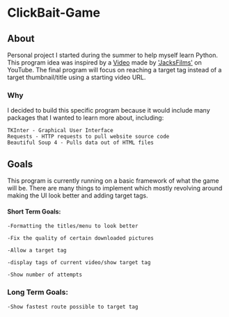 # ClickBait-Game
## About
Personal project I started during the summer to help myself learn Python. This program idea was inspired by a [Video](https://youtu.be/bM_pAXi_pEQ?t=34) made by ['JacksFilms'](https://www.youtube.com/user/jacksfilms) on YouTube. The final program will focus on reaching a target tag instead of a target thumbnail/title using a starting video URL. 

### Why 
I decided to build this specific program because it would include many packages that I wanted to learn more about, including: 

	TKInter - Graphical User Interface
	Requests - HTTP requests to pull website source code
	Beautiful Soup 4 - Pulls data out of HTML files

## Goals
This program is currently running on a basic framework of what the game will be. There are many things to implement which mostly revolving around making the UI look better and adding target tags.

#### Short Term Goals:

	-Formatting the titles/menu to look better

	-Fix the quality of certain downloaded pictures

	-Allow a target tag

	-display tags of current video/show target tag

	-Show number of attempts

### Long Term Goals:

	-Show fastest route possible to target tag 

	

